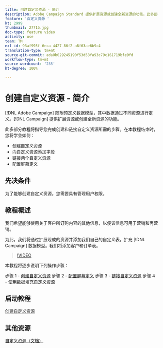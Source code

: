 ```yaml
---
title: 创建自定义资源 - 简介
description: Adobe Campaign Standard 提供扩展资源或创建全新资源的功能。此多部分教程将指导您完成创建和链接自定义资源所需的步骤。
feature: '自定义资源 '
kt: 2999
thumbnail: 27715.jpg
doc-type: feature video
activity: use
team: TM
exl-id: 93af995f-6eca-4427-86f2-a8f63ae6b9c4
translation-type: tm+mt
source-git-commit: ada0b029245190f53d58fa93c79c161719bfe9fd
workflow-type: tm+mt
source-wordcount: '235'
ht-degree: 100%

---
```


# 创建自定义资&#x200B;源 - 简介

[!DNL Adobe Campaign] 随附预定义数据模型，其中数据通过不同资源进行定义。[!DNL Campaign] 提供扩展资源或创建全新资源的功能。

此多部分教程将指导您完成创建和链接自定义资源所需的步骤。在本教程结束时，您将学会如何：

* 创建自定义资源
* 向自定义资源添加字段
* 链接两个自定义资源
* 配置屏幕定义

## 先决条件

为了能够创建自定义资源，您需要具有管理用户权限。

## 教程概述

我们希望能够使用关于客户所订购内容的其他信息，以便该信息可用于营销和再营销。

为此，我们将通过扩展现成的资源并添加我们自己的自定义表，扩充 [!DNL Campaign] 数据模型。我们将添加客户和订单表。

>[!VIDEO](https://video.tv.adobe.com/v/27715?quality=9)

本教程将逐步说明下列操作步骤：

步骤 1 - [创建自定义资源](./creating-a-custom-resource.md)
步骤 2 - [配置屏幕定义](./configuring-a-screen-definition-for-a-custom-resource.md)
步骤 3 - [链接自定义资源](./linking-custom-resources.md)
步骤 4 - [使用数据填充自定义资源](./populate-custom-resources-with-data.md)

## 启动教程

[创建自定义资源](./creating-a-custom-resource.md)

## 其他资源

[自定义资源（文档）](https://experienceleague.adobe.com/docs/campaign-standard/using/working-with-apis/global-concepts/custom-resources.html?lang=zh-Hans)
